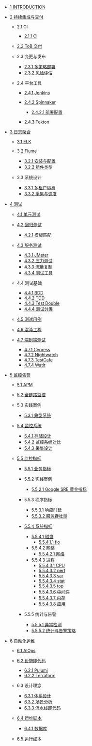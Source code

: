   - [1 INTRODUCTION](/INTRODUCTION.md)
  - [2 持续集成与交付](/持续集成与交付/README.md)
    - 2.1 CI
      - [2.1.1 CI](/持续集成与交付/CI/CI.md)
    - [2.2 ToB 交付](/持续集成与交付/ToB%20交付/README.md)
      
    - 2.3 变更与发布
      - [2.3.1 多策略部署](/持续集成与交付/变更与发布/多策略部署.md)
      - [2.3.2 风险评估](/持续集成与交付/变更与发布/风险评估.md)
    - 2.4 平台工具
      - [2.4.1 Jenkins](/持续集成与交付/平台工具/Jenkins/README.md)
        
      - [2.4.2 Spinnaker](/持续集成与交付/平台工具/Spinnaker/README.md)
        - [2.4.2.1 部署配置](/持续集成与交付/平台工具/Spinnaker/部署配置.md)
      - [2.4.3 Tekton](/持续集成与交付/平台工具/Tekton/README.md)
        
  - [3 日志聚合](/日志聚合/README.md)
    - [3.1 ELK](/日志聚合/ELK/README.md)
      
    - [3.2 Flume](/日志聚合/Flume/README.md)
      - [3.2.1 安装与配置](/日志聚合/Flume/安装与配置.md)
      - [3.2.2 组件类型](/日志聚合/Flume/组件类型.md)
    - 3.3 系统设计
      - [3.3.1 多租户隔离](/日志聚合/系统设计/多租户隔离.md)
      - [3.3.2 采集与调度](/日志聚合/系统设计/采集与调度.md)
  - [4 测试](/测试/README.md)
    - [4.1 单元测试](/测试/单元测试/README.md)
      
    - [4.2 回归测试](/测试/回归测试/README.md)
      - [4.2.1 模板匹配](/测试/回归测试/模板匹配.md)
    - [4.3 服务测试](/测试/服务测试/README.md)
      - [4.3.1 JMeter](/测试/服务测试/JMeter.md)
      - [4.3.2 压力测试](/测试/服务测试/压力测试.md)
      - [4.3.3 流量复制](/测试/服务测试/流量复制.md)
      - [4.3.4 测试工具](/测试/服务测试/测试工具.md)
    - 4.4 测试基础
      - [4.4.1 BDD](/测试/测试基础/BDD.md)
      - [4.4.2 TDD](/测试/测试基础/TDD.md)
      - [4.4.3 Test Double](/测试/测试基础/Test%20Double.md)
      - [4.4.4 测试分类](/测试/测试基础/测试分类.md)
    - [4.5 测试用例](/测试/测试用例/README.md)
      
    - [4.6 混沌工程](/测试/混沌工程/README.md)
      
    - [4.7 端到端测试](/测试/端到端测试/README.md)
      - [4.7.1 Cypress](/测试/端到端测试/Cypress.md)
      - [4.7.2 Nightwatch](/测试/端到端测试/Nightwatch.md)
      - [4.7.3 TestCafe](/测试/端到端测试/TestCafe.md)
      - [4.7.4 Watir](/测试/端到端测试/Watir.md)
  - [5 监控告警](/监控告警/README.md)
    - [5.1 APM](/监控告警/APM/README.md)
      
    - [5.2 全链路监控](/监控告警/全链路监控/README.md)
      
    - 5.3 实践案例
      - [5.3.1 典型系统](/监控告警/实践案例/典型系统.md)
    - [5.4 监控系统](/监控告警/监控系统/README.md)
      - [5.4.1 存储设计](/监控告警/监控系统/存储设计.md)
      - [5.4.2 监控系统对比](/监控告警/监控系统/监控系统对比.md)
      - [5.4.3 采集设计](/监控告警/监控系统/采集设计.md)
    - [5.5 监控指标](/监控告警/监控指标/README.md)
      - [5.5.1 业务指标](/监控告警/监控指标/业务指标/README.md)
        
      - 5.5.2 实践案例
        - [5.5.2.1 Google SRE 黄金指标](/监控告警/监控指标/实践案例/Google%20SRE%20黄金指标.md)
      - 5.5.3 程序指标
        - [5.5.3.1 响应时延](/监控告警/监控指标/程序指标/响应时延.md)
        - [5.5.3.2 服务吞吐量](/监控告警/监控指标/程序指标/服务吞吐量.md)
      - [5.5.4 系统指标](/监控告警/监控指标/系统指标/README.md)
        - [5.5.4.1 磁盘](/监控告警/监控指标/系统指标/磁盘/README.md)
          - [5.5.4.1.1 fio](/监控告警/监控指标/系统指标/磁盘/fio.md)
        - 5.5.4.2 网络
          - [5.5.4.2.1 网络](/监控告警/监控指标/系统指标/网络/网络.md)
        - 5.5.4.3 进程
          - [5.5.4.3.1 CPU](/监控告警/监控指标/系统指标/进程/CPU.md)
          - [5.5.4.3.2 perf](/监控告警/监控指标/系统指标/进程/perf.md)
          - [5.5.4.3.3 sar](/监控告警/监控指标/系统指标/进程/sar.md)
          - [5.5.4.3.4 stat](/监控告警/监控指标/系统指标/进程/stat.md)
          - [5.5.4.3.5 top](/监控告警/监控指标/系统指标/进程/top.md)
          - [5.5.4.3.6 中间件](/监控告警/监控指标/系统指标/进程/中间件.md)
          - [5.5.4.3.7 内存](/监控告警/监控指标/系统指标/进程/内存.md)
          - [5.5.4.3.8 应用](/监控告警/监控指标/系统指标/进程/应用.md)
      - 5.5.5 统计与告警
        - [5.5.5.1 异常检测](/监控告警/监控指标/统计与告警/异常检测.md)
        - [5.5.5.2 统计与告警策略](/监控告警/监控指标/统计与告警/统计与告警策略.md)
  - [6 自动化运维](/自动化运维/README.md)
    - [6.1 AIOps](/自动化运维/AIOps/README.md)
      
    - [6.2 设施即代码](/自动化运维/设施即代码/README.md)
      - [6.2.1 Pulumi](/自动化运维/设施即代码/Pulumi.md)
      - [6.2.2 Terraform](/自动化运维/设施即代码/Terraform.md)
    - 6.3 设计理念
      - [6.3.1 体系设计](/自动化运维/设计理念/体系设计.md)
      - [6.3.2 场景分析](/自动化运维/设计理念/场景分析.md)
      - [6.3.3 流水线即代码](/自动化运维/设计理念/流水线即代码.md)
    - [6.4 运维脚本](/自动化运维/运维脚本/README.md)
      - [6.4.1 数据库](/自动化运维/运维脚本/数据库.md)
    - [6.5 运行成本](/自动化运维/运行成本/README.md)
      